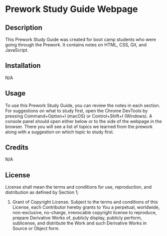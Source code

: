 # Prework Study Guide Webpage

## Description

This Prework Study Guide was created for boot camp students who were going through the Prework. It contains notes on HTML, CSS, Git, and JavaScript.

## Installation

N/A

## Usage

To use this Prework Study Guide, you can review the notes in each section. For suggestions on what to study first, open the Chrome DevTools by pressing Command+Option+I (macOS) or Control+Shift+I (Windows). A console panel should open either below or to the side of the webpage in the browser. There you will see a list of topics we learned from the prework along with a suggestion on which topic to study first.

## Credits

N/A

## License

License shall mean the terms and conditions for use, reproduction, and distribution as defined by Section 1;

1. Grant of Copyright License. Subject to the terms and conditions of this License, each Contributor hereby grants to You a perpetual, worldwide, non-exclusive, no-charge, irrevocable copyright license to reproduce, prepare Derivative Works of, publicly display, publicly perform, sublicense, and distribute the Work and such Derivative Works in Source or Object form.